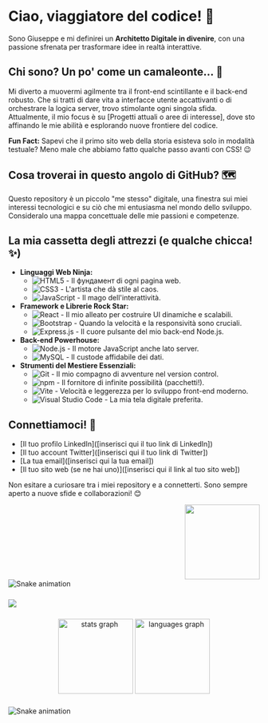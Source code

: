 # Ciao, viaggiatore del codice! 🚀

Sono Giuseppe e mi definirei un **Architetto Digitale in divenire**, con una passione sfrenata per trasformare idee in realtà interattive.

## Chi sono? Un po' come un camaleonte... 🦎

Mi diverto a muovermi agilmente tra il front-end scintillante e il back-end robusto. Che si tratti di dare vita a interfacce utente accattivanti o di orchestrare la logica server, trovo stimolante ogni singola sfida. Attualmente, il mio focus è su [Progetti attuali o aree di interesse], dove sto affinando le mie abilità e esplorando nuove frontiere del codice.

**Fun Fact:** Sapevi che il primo sito web della storia esisteva solo in modalità testuale? Meno male che abbiamo fatto qualche passo avanti con CSS! 😉

## Cosa troverai in questo angolo di GitHub? 🗺️

Questo repository è un piccolo "me stesso" digitale, una finestra sui miei interessi tecnologici e su ciò che mi entusiasma nel mondo dello sviluppo. Consideralo una mappa concettuale delle mie passioni e competenze.

## La mia cassetta degli attrezzi (e qualche chicca! ✨)

* **Linguaggi Web Ninja:**
    * ![HTML5](https://img.shields.io/badge/HTML5-E34F26?style=for-the-badge&logo=html5&logoColor=white) - Il фундамент di ogni pagina web.
    * ![CSS3](https://img.shields.io/badge/CSS3-1572B6?style=for-the-badge&logo=css3&logoColor=white) - L'artista che dà stile al caos.
    * ![JavaScript](https://img.shields.io/badge/JavaScript-F7DF1E?style=for-the-badge&logo=javascript&logoColor=black) - Il mago dell'interattività.
* **Framework e Librerie Rock Star:**
    * ![React](https://img.shields.io/badge/React-61DAFB?style=for-the-badge&logo=react&logoColor=black) - Il mio alleato per costruire UI dinamiche e scalabili.
    * ![Bootstrap](https://img.shields.io/badge/Bootstrap-7952B3?style=for-the-badge&logo=bootstrap&logoColor=white) - Quando la velocità e la responsività sono cruciali.
    * ![Express.js](https://img.shields.io/badge/Express.js-000000?style=for-the-badge&logo=express&logoColor=white) - Il cuore pulsante del mio back-end Node.js.
* **Back-end Powerhouse:**
    * ![Node.js](https://img.shields.io/badge/Node.js-339933?style=for-the-badge&logo=nodedotjs&logoColor=white) - Il motore JavaScript anche lato server.
    * ![MySQL](https://img.shields.io/badge/MySQL-4479A1?style=for-the-badge&logo=mysql&logoColor=white) - Il custode affidabile dei dati.
* **Strumenti del Mestiere Essenziali:**
    * ![Git](https://img.shields.io/badge/Git-F05032?style=for-the-badge&logo=git&logoColor=white) - Il mio compagno di avventure nel version control.
    * ![npm](https://img.shields.io/badge/npm-CB3837?style=for-the-badge&logo=npm&logoColor=white) - Il fornitore di infinite possibilità (pacchetti!).
    * ![Vite](https://img.shields.io/badge/Vite-646CFF?style=for-the-badge&logo=vite&logoColor=white) - Velocità e leggerezza per lo sviluppo front-end moderno.
    * ![Visual Studio Code](https://img.shields.io/badge/Visual%20Studio%20Code-0078D4?style=for-the-badge&logo=visual-studio-code&logoColor=white) - La mia tela digitale preferita.

## Connettiamoci! 🔗

* [Il tuo profilo LinkedIn]([inserisci qui il tuo link di LinkedIn])
* [Il tuo account Twitter]([inserisci qui il tuo link di Twitter])
* [La tua email]([inserisci qui la tua email])
* [Il tuo sito web (se ne hai uno)]([inserisci qui il link al tuo sito web])

Non esitare a curiosare tra i miei repository e a connetterti. Sono sempre aperto a nuove sfide e collaborazioni! 😊



<img align="right" height="150" src="https://i.imgflip.com/65efzo.gif"  />

###

<br clear="both">

<img src="https://raw.githubusercontent.com/giuseppezaccato/giuseppezaccato/output/snake.svg" alt="Snake animation" />

###


<div align="left">
  <img src="https://profile-counter.glitch.me/giuseppezaccato/count.svg?"  />
</div>

###

<div align="center">
  <img src="https://github-readme-stats.vercel.app/api?username=giuseppezaccato&hide_title=false&hide_rank=false&show_icons=true&include_all_commits=true&count_private=true&disable_animations=false&theme=dracula&locale=en&hide_border=false&order=1" height="150" alt="stats graph"  />
  <img src="https://github-readme-stats.vercel.app/api/top-langs?username=giuseppezaccato&locale=en&hide_title=false&layout=compact&card_width=320&langs_count=5&theme=dracula&hide_border=false&order=2" height="150" alt="languages graph"  />
</div>

###

<img src="https://raw.githubusercontent.com/giuseppezaccato/giuseppezaccato/output/snake.svg" alt="Snake animation" />

###
